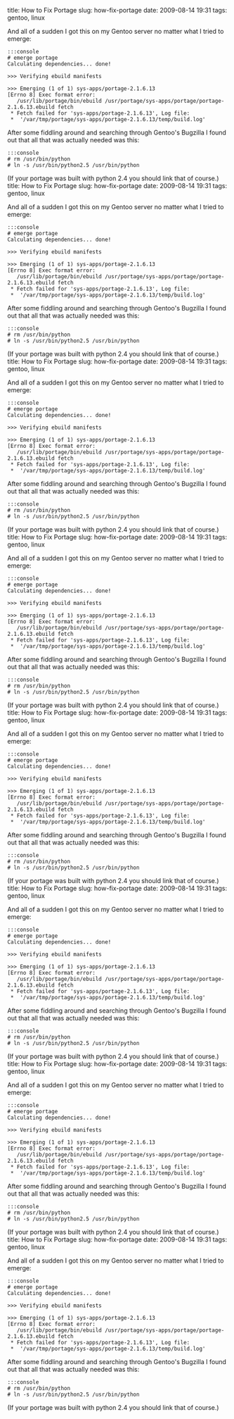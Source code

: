 title: How to Fix Portage
slug: how-fix-portage
date: 2009-08-14 19:31
tags: gentoo, linux

And all of a sudden I got this on my Gentoo server no matter what I tried to emerge:

	:::console
	# emerge portage
	Calculating dependencies... done!

	>>> Verifying ebuild manifests

	>>> Emerging (1 of 1) sys-apps/portage-2.1.6.13
	[Errno 8] Exec format error:
	   /usr/lib/portage/bin/ebuild /usr/portage/sys-apps/portage/portage-2.1.6.13.ebuild fetch
	 * Fetch failed for 'sys-apps/portage-2.1.6.13', Log file:
	 *  '/var/tmp/portage/sys-apps/portage-2.1.6.13/temp/build.log'

After some fiddling around and searching through Gentoo's Bugzilla I found out that all that was actually needed was this:

	:::console
	# rm /usr/bin/python
	# ln -s /usr/bin/python2.5 /usr/bin/python

(If your portage was built with python 2.4 you should link that of course.)
title: How to Fix Portage
slug: how-fix-portage
date: 2009-08-14 19:31
tags: gentoo, linux

And all of a sudden I got this on my Gentoo server no matter what I tried to emerge:

	:::console
	# emerge portage
	Calculating dependencies... done!

	>>> Verifying ebuild manifests

	>>> Emerging (1 of 1) sys-apps/portage-2.1.6.13
	[Errno 8] Exec format error:
	   /usr/lib/portage/bin/ebuild /usr/portage/sys-apps/portage/portage-2.1.6.13.ebuild fetch
	 * Fetch failed for 'sys-apps/portage-2.1.6.13', Log file:
	 *  '/var/tmp/portage/sys-apps/portage-2.1.6.13/temp/build.log'

After some fiddling around and searching through Gentoo's Bugzilla I found out that all that was actually needed was this:

	:::console
	# rm /usr/bin/python
	# ln -s /usr/bin/python2.5 /usr/bin/python

(If your portage was built with python 2.4 you should link that of course.)
title: How to Fix Portage
slug: how-fix-portage
date: 2009-08-14 19:31
tags: gentoo, linux

And all of a sudden I got this on my Gentoo server no matter what I tried to emerge:

	:::console
	# emerge portage
	Calculating dependencies... done!

	>>> Verifying ebuild manifests

	>>> Emerging (1 of 1) sys-apps/portage-2.1.6.13
	[Errno 8] Exec format error:
	   /usr/lib/portage/bin/ebuild /usr/portage/sys-apps/portage/portage-2.1.6.13.ebuild fetch
	 * Fetch failed for 'sys-apps/portage-2.1.6.13', Log file:
	 *  '/var/tmp/portage/sys-apps/portage-2.1.6.13/temp/build.log'

After some fiddling around and searching through Gentoo's Bugzilla I found out that all that was actually needed was this:

	:::console
	# rm /usr/bin/python
	# ln -s /usr/bin/python2.5 /usr/bin/python

(If your portage was built with python 2.4 you should link that of course.)
title: How to Fix Portage
slug: how-fix-portage
date: 2009-08-14 19:31
tags: gentoo, linux

And all of a sudden I got this on my Gentoo server no matter what I tried to emerge:

	:::console
	# emerge portage
	Calculating dependencies... done!

	>>> Verifying ebuild manifests

	>>> Emerging (1 of 1) sys-apps/portage-2.1.6.13
	[Errno 8] Exec format error:
	   /usr/lib/portage/bin/ebuild /usr/portage/sys-apps/portage/portage-2.1.6.13.ebuild fetch
	 * Fetch failed for 'sys-apps/portage-2.1.6.13', Log file:
	 *  '/var/tmp/portage/sys-apps/portage-2.1.6.13/temp/build.log'

After some fiddling around and searching through Gentoo's Bugzilla I found out that all that was actually needed was this:

	:::console
	# rm /usr/bin/python
	# ln -s /usr/bin/python2.5 /usr/bin/python

(If your portage was built with python 2.4 you should link that of course.)
title: How to Fix Portage
slug: how-fix-portage
date: 2009-08-14 19:31
tags: gentoo, linux

And all of a sudden I got this on my Gentoo server no matter what I tried to emerge:

	:::console
	# emerge portage
	Calculating dependencies... done!

	>>> Verifying ebuild manifests

	>>> Emerging (1 of 1) sys-apps/portage-2.1.6.13
	[Errno 8] Exec format error:
	   /usr/lib/portage/bin/ebuild /usr/portage/sys-apps/portage/portage-2.1.6.13.ebuild fetch
	 * Fetch failed for 'sys-apps/portage-2.1.6.13', Log file:
	 *  '/var/tmp/portage/sys-apps/portage-2.1.6.13/temp/build.log'

After some fiddling around and searching through Gentoo's Bugzilla I found out that all that was actually needed was this:

	:::console
	# rm /usr/bin/python
	# ln -s /usr/bin/python2.5 /usr/bin/python

(If your portage was built with python 2.4 you should link that of course.)
title: How to Fix Portage
slug: how-fix-portage
date: 2009-08-14 19:31
tags: gentoo, linux

And all of a sudden I got this on my Gentoo server no matter what I tried to emerge:

	:::console
	# emerge portage
	Calculating dependencies... done!

	>>> Verifying ebuild manifests

	>>> Emerging (1 of 1) sys-apps/portage-2.1.6.13
	[Errno 8] Exec format error:
	   /usr/lib/portage/bin/ebuild /usr/portage/sys-apps/portage/portage-2.1.6.13.ebuild fetch
	 * Fetch failed for 'sys-apps/portage-2.1.6.13', Log file:
	 *  '/var/tmp/portage/sys-apps/portage-2.1.6.13/temp/build.log'

After some fiddling around and searching through Gentoo's Bugzilla I found out that all that was actually needed was this:

	:::console
	# rm /usr/bin/python
	# ln -s /usr/bin/python2.5 /usr/bin/python

(If your portage was built with python 2.4 you should link that of course.)
title: How to Fix Portage
slug: how-fix-portage
date: 2009-08-14 19:31
tags: gentoo, linux

And all of a sudden I got this on my Gentoo server no matter what I tried to emerge:

	:::console
	# emerge portage
	Calculating dependencies... done!

	>>> Verifying ebuild manifests

	>>> Emerging (1 of 1) sys-apps/portage-2.1.6.13
	[Errno 8] Exec format error:
	   /usr/lib/portage/bin/ebuild /usr/portage/sys-apps/portage/portage-2.1.6.13.ebuild fetch
	 * Fetch failed for 'sys-apps/portage-2.1.6.13', Log file:
	 *  '/var/tmp/portage/sys-apps/portage-2.1.6.13/temp/build.log'

After some fiddling around and searching through Gentoo's Bugzilla I found out that all that was actually needed was this:

	:::console
	# rm /usr/bin/python
	# ln -s /usr/bin/python2.5 /usr/bin/python

(If your portage was built with python 2.4 you should link that of course.)
title: How to Fix Portage
slug: how-fix-portage
date: 2009-08-14 19:31
tags: gentoo, linux

And all of a sudden I got this on my Gentoo server no matter what I tried to emerge:

	:::console
	# emerge portage
	Calculating dependencies... done!

	>>> Verifying ebuild manifests

	>>> Emerging (1 of 1) sys-apps/portage-2.1.6.13
	[Errno 8] Exec format error:
	   /usr/lib/portage/bin/ebuild /usr/portage/sys-apps/portage/portage-2.1.6.13.ebuild fetch
	 * Fetch failed for 'sys-apps/portage-2.1.6.13', Log file:
	 *  '/var/tmp/portage/sys-apps/portage-2.1.6.13/temp/build.log'

After some fiddling around and searching through Gentoo's Bugzilla I found out that all that was actually needed was this:

	:::console
	# rm /usr/bin/python
	# ln -s /usr/bin/python2.5 /usr/bin/python

(If your portage was built with python 2.4 you should link that of course.)
